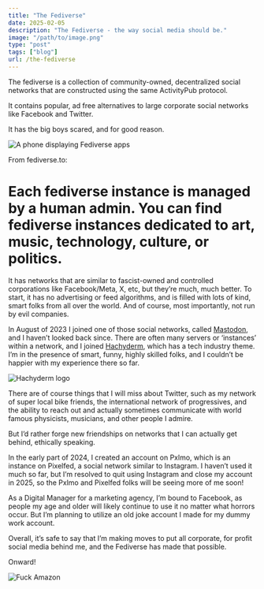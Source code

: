 ```yaml
---
title: "The Fediverse"
date: 2025-02-05
description: "The Fediverse - the way social media should be."
image: "/path/to/image.png"
type: "post"
tags: ["blog"]
url: /the-fediverse
---
```


The fediverse is a collection of community-owned, decentralized social networks that are constructed using the same ActivityPub protocol.

It contains popular, ad free alternatives to large corporate social networks like Facebook and Twitter.

It has the big boys scared, and for good reason.

![A phone displaying Fediverse apps](/posts/thefediverse/fediverse.jpg)

From fediverse.to: 
# Each fediverse instance is managed by a human admin. You can find fediverse instances dedicated to art, music, technology, culture, or politics.

It has networks that are similar to fascist-owned and controlled corporations like Facebook/Meta, X, etc, but they’re much, much better. To start, it has no advertising or feed algorithms, and is filled with lots of kind, smart folks from all over the world. And of course, most importantly, not run by evil companies.

In August of 2023 I joined one of those social networks, called [Mastodon](https://joinmastodon.org "joinmastodon.org]"), and I haven’t looked back since. There are often many servers or ‘instances’ within a network, and I joined [Hachyderm](https://hachyderm.io "hachyderm.io]"), which has a tech industry theme. I’m in the presence of smart, funny, highly skilled folks, and I couldn’t be happier with my experience there so far. 

![Hachyderm logo](/posts/thefediverse/hachyderm-logo.png)


There are of course things that I will miss about Twitter, such as my network of super local bike friends, the international network of progressives, and the ability to reach out and actually sometimes communicate with world famous physicists, musicians, and other people I admire. 

But I’d rather forge new friendships on networks that I can actually get behind, ethically speaking. 

In the early part of 2024, I created an account on Pxlmo, which is an instance on Pixelfed, a social network similar to Instagram. I haven’t used it much so far, but I’m resolved to quit using Instagram and close my account in 2025, so the Pxlmo and Pixelfed folks will be seeing more of me soon! 

As a Digital Manager for a marketing agency, I’m bound to Facebook, as people my age and older will likely continue to use it no matter what horrors occur. But I’m planning to utilize an old joke account I made for my dummy work account. 

Overall, it’s safe to say that I’m making moves to put all corporate, for profit social media behind me, and the Fediverse has made that possible. 

Onward! 

![Fuck Amazon](/posts/thefediverse/global-switch-day.png)
